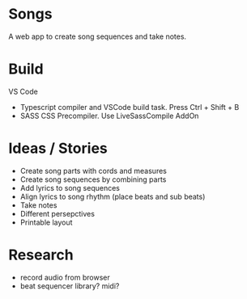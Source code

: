 # Songs

A web app to create song sequences and take notes.

# Build
VS Code
- Typescript compiler and VSCode build task. Press Ctrl + Shift + B
- SASS CSS Precompiler. Use LiveSassCompile AddOn

# Ideas / Stories
- Create song parts with cords and measures
- Create song sequences by combining parts
- Add lyrics to song sequences
- Align lyrics to song rhythm (place beats and sub beats)
- Take notes
- Different persepctives
- Printable layout

# Research
- record audio from browser
- beat sequencer library? midi?